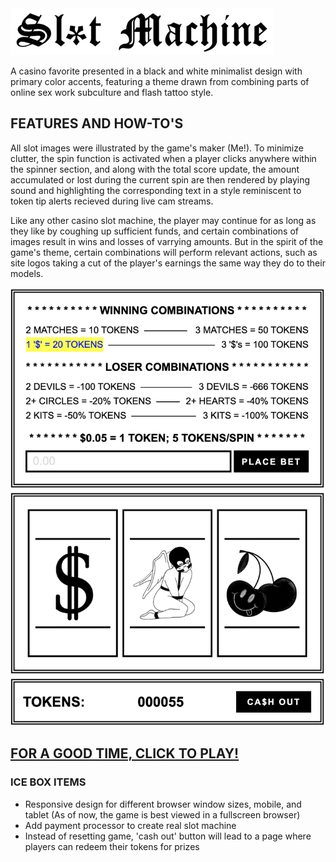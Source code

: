 <img src="images/headertext.png">

A casino favorite presented in a black and white minimalist design with primary color accents, featuring a theme drawn from combining parts of online sex work subculture and flash tattoo style.


## FEATURES AND HOW-TO'S

All slot images were illustrated by the game's maker (Me!). To minimize clutter, the spin function is activated when a player clicks anywhere within the spinner section, and along with the total score update, the amount accumulated or lost during the current spin are then rendered by playing sound and highlighting the corresponding text in a style reminiscent to token tip alerts recieved during live cam streams.

Like any other casino slot machine, the player may continue for as long as they like by coughing up sufficient funds, and certain combinations of images result in wins and losses of varrying amounts. But in the spirit of the game's theme, certain combinations will perform relevant actions, such as site logos taking a cut of the player's earnings the same way they do to their models. 

<img src="images/gamescreenshot.png">

## <a href="https://h-b8.github.io/slot-machine-game/" target="_blank">FOR A GOOD TIME, CLICK TO PLAY!</a>

### ICE BOX ITEMS

- Responsive design for different browser window sizes, mobile, and tablet (As of now, the game is best viewed in a fullscreen browser)
- Add payment processor to create real slot machine
- Instead of resetting game, 'cash out' button will lead to a page where players can redeem their tokens for prizes
